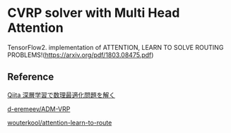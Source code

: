 # CVRP solver with Multi Head Attention 
TensorFlow2. implementation of ATTENTION, LEARN TO SOLVE ROUTING PROBLEMS!(https://arxiv.org/pdf/1803.08475.pdf)

## Reference
[Qiita 深層学習で数理最適化問題を解く](https://qiita.com/ohtaman/items/0c383da89516d03c3ac0#%E3%82%A2%E3%83%AB%E3%82%B4%E3%83%AA%E3%82%BA%E3%83%A0%E3%81%AE%E6%A6%82%E8%A6%81)

[d-eremeev/ADM-VRP](https://github.com/d-eremeev/ADM-VRP)

[wouterkool/attention-learn-to-route](https://github.com/wouterkool/attention-learn-to-route)


